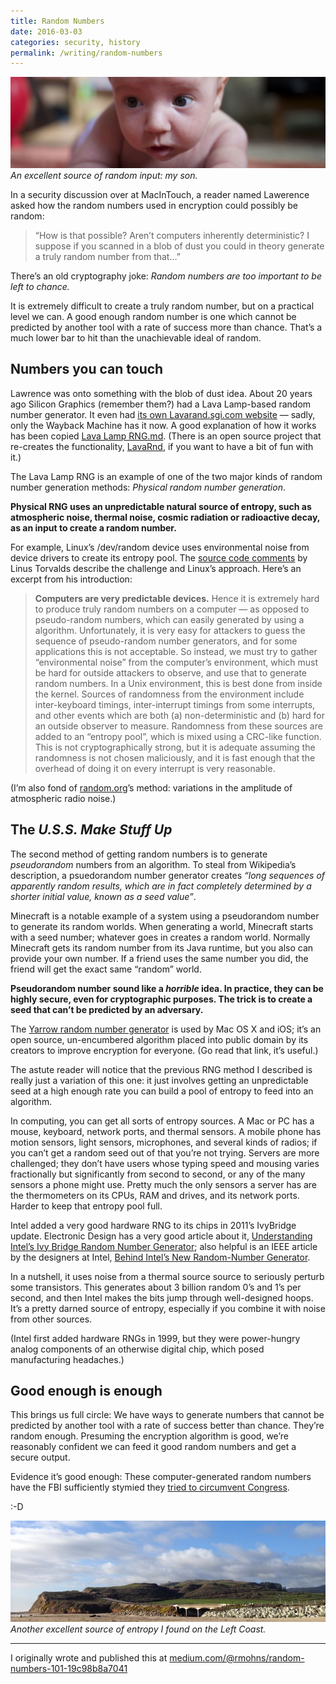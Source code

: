 ```yaml
---
title: Random Numbers
date: 2016-03-03
categories: security, history
permalink: /writing/random-numbers
---
```


![Photo of my infant son](/images/blog/personal-random-number-generator.jpeg)\
*An excellent source of random input: my son.*

In a security discussion over at MacInTouch, a reader named Lawerence asked how the random numbers used in encryption could possibly be random:

> “How is that possible? Aren’t computers inherently deterministic? I suppose if you scanned in a blob of dust you could in theory generate a truly random number from that…”

There’s an old cryptography joke: *Random numbers are too important to be left to chance.*

It is extremely difficult to create a truly random number, but on a practical level we can. A good enough random number is one which cannot be predicted by another tool with a rate of success more than chance. That’s a much lower bar to hit than the unachievable ideal of random.


## Numbers you can touch

Lawrence was onto something with the blob of dust idea. About 20 years ago Silicon Graphics (remember them?) had a Lava Lamp-based random number generator. It even had [its own Lavarand.sgi.com website](http://web.archive.org/web/19971210213248/http://lavarand.sgi.com/) — sadly, only the Wayback Machine has it now. A good explanation of how it works has been copied [Lava Lamp RNG.md](https://gist.github.com/UnquietCode/99b69b99e00ce52e34c1). (There is an open source project that re-creates the functionality, [LavaRnd](https://sourceforge.net/projects/lavarnd/), if you want to have a bit of fun with it.)

The Lava Lamp RNG is an example of one of the two major kinds of random number generation methods: *Physical random number generation*.

**Physical RNG uses an unpredictable natural source of entropy, such as atmospheric noise, thermal noise, cosmic radiation or radioactive decay, as an input to create a random number.**

For example, Linux’s /dev/random device uses environmental noise from device drivers to create its entropy pool. The [source code comments](https://git.kernel.org/cgit/linux/kernel/git/stable/linux-stable.git/tree/drivers/char/random.c?id=refs/tags/v3.15.6#n52) by Linus Torvalds describe the challenge and Linux’s approach. Here’s an excerpt from his introduction:

> **Computers are very predictable devices.** Hence it is extremely hard to produce truly random numbers on a computer — as opposed to pseudo-random numbers, which can easily generated by using a algorithm. Unfortunately, it is very easy for attackers to guess the sequence of pseudo-random number generators, and for some applications this is not acceptable. So instead, we must try to gather “environmental noise” from the computer’s environment, which must be hard for outside attackers to observe, and use that to generate random numbers. In a Unix environment, this is best done from inside the kernel.
> Sources of randomness from the environment include inter-keyboard timings, inter-interrupt timings from some interrupts, and other events which are both (a) non-deterministic and (b) hard for an outside observer to measure. Randomness from these sources are added to an “entropy pool”, which is mixed using a CRC-like function. This is not cryptographically strong, but it is adequate assuming the randomness is not chosen maliciously, and it is fast enough that the overhead of doing it on every interrupt is very reasonable.

(I’m also fond of [random.org](https://www.random.org/)’s method: variations in the amplitude of atmospheric radio noise.)


## The *U.S.S. Make Stuff Up*

The second method of getting random numbers is to generate *pseudorandom* numbers from an algorithm. To steal from Wikipedia’s description, a psuedorandom number generator creates *“long sequences of apparently random results, which are in fact completely determined by a shorter initial value, known as a seed value”*.

Minecraft is a notable example of a system using a pseudorandom number to generate its random worlds. When generating a world, Minecraft starts with a seed number; whatever goes in creates a random world. Normally Minecraft gets its random number from its Java runtime, but you also can provide your own number. If a friend uses the same number you did, the friend will get the exact same “random” world.

**Pseudorandom number sound like a *horrible* idea. In practice, they can be highly secure, even for cryptographic purposes. The trick is to create a seed that can’t be predicted by an adversary.**

The [Yarrow random number generator](https://www.schneier.com/cryptography/yarrow/) is used by Mac OS X and iOS; it’s an open source, un-encumbered algorithm placed into public domain by its creators to improve encryption for everyone. (Go read that link, it’s useful.)

The astute reader will notice that the previous RNG method I described is really just a variation of this one: it just involves getting an unpredictable seed at a high enough rate you can build a pool of entropy to feed into an algorithm.

In computing, you can get all sorts of entropy sources. A Mac or PC has a mouse, keyboard, network ports, and thermal sensors. A mobile phone has motion sensors, light sensors, microphones, and several kinds of radios; if you can’t get a random seed out of that you’re not trying. Servers are more challenged; they don’t have users whose typing speed and mousing varies fractionally but significantly from second to second, or any of the many sensors a phone might use. Pretty much the only sensors a server has are the thermometers on its CPUs, RAM and drives, and its network ports. Harder to keep that entropy pool full.

Intel added a very good hardware RNG to its chips in 2011’s IvyBridge update. Electronic Design has a very good article about it, [Understanding Intel’s Ivy Bridge Random Number Generator](http://electronicdesign.com/learning-resources/understanding-intels-ivy-bridge-random-number-generator); also helpful is an IEEE article by the designers at Intel, [Behind Intel’s New Random-Number Generator](http://spectrum.ieee.org/computing/hardware/behind-intels-new-randomnumber-generator/0).

In a nutshell, it uses noise from a thermal source source to seriously perturb some transistors. This generates about 3 billion random 0’s and 1’s per second, and then Intel makes the bits jump through well-designed hoops. It’s a pretty darned source of entropy, especially if you combine it with noise from other sources.

(Intel first added hardware RNGs in 1999, but they were power-hungry analog components of an otherwise digital chip, which posed manufacturing headaches.)

## Good enough is enough

This brings us full circle: We have ways to generate numbers that cannot be predicted by another tool with a rate of success better than chance. They’re random enough. Presuming the encryption algorithm is good, we’re reasonably confident we can feed it good random numbers and get a secure output.

Evidence it’s good enough: These computer-generated random numbers have the FBI sufficiently stymied they [tried to circumvent Congress](http://motherboard.vice.com/read/the-apple-fbi-encryption-hearing-judiciary-committee-fbi-director-james-comey).

:-D

![California coastline south of San Francisco](/images/blog/random-california-coast.jpeg)\
*Another excellent source of entropy I found on the Left Coast.*

* * *

I originally wrote and published this at [medium.com/@rmohns/random-numbers-101-19c98b8a7041](https://medium.com/@rmohns/random-numbers-101-19c98b8a7041)
